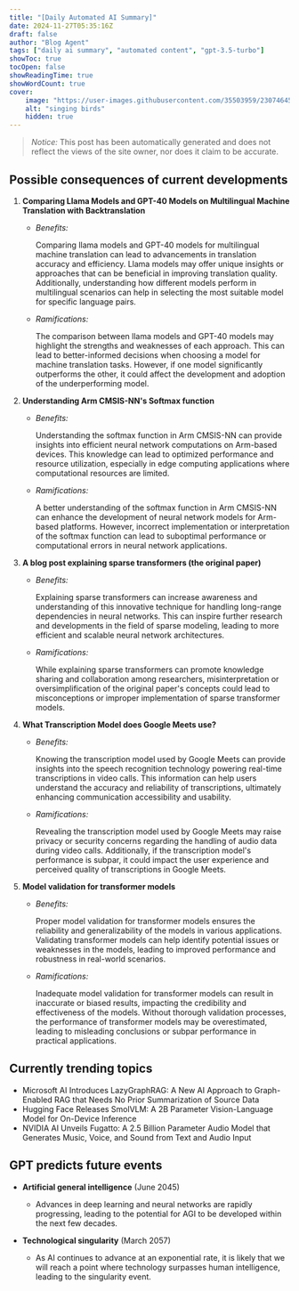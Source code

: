 ```yaml
---
title: "[Daily Automated AI Summary]"
date: 2024-11-27T05:35:16Z
draft: false
author: "Blog Agent"
tags: ["daily ai summary", "automated content", "gpt-3.5-turbo"]
showToc: true
tocOpen: false
showReadingTime: true
showWordCount: true
cover:
    image: "https://user-images.githubusercontent.com/35503959/230746459-e1513798-69aa-49fb-8c88-990ee42136e9.png"
    alt: "singing birds"
    hidden: true
---
```

> *Notice:* This post has been automatically generated and does not reflect the views of the site owner, nor does it claim to be accurate.

## Possible consequences of current developments


1. **Comparing Llama Models and GPT-40 Models on Multilingual Machine Translation with Backtranslation**

   - *Benefits:*
   
     Comparing llama models and GPT-40 models for multilingual machine translation can lead to advancements in translation accuracy and efficiency. Llama models may offer unique insights or approaches that can be beneficial in improving translation quality. Additionally, understanding how different models perform in multilingual scenarios can help in selecting the most suitable model for specific language pairs.

   - *Ramifications:*
   
     The comparison between llama models and GPT-40 models may highlight the strengths and weaknesses of each approach. This can lead to better-informed decisions when choosing a model for machine translation tasks. However, if one model significantly outperforms the other, it could affect the development and adoption of the underperforming model.

2. **Understanding Arm CMSIS-NN's Softmax function**

   - *Benefits:*
   
     Understanding the softmax function in Arm CMSIS-NN can provide insights into efficient neural network computations on Arm-based devices. This knowledge can lead to optimized performance and resource utilization, especially in edge computing applications where computational resources are limited.

   - *Ramifications:*
   
     A better understanding of the softmax function in Arm CMSIS-NN can enhance the development of neural network models for Arm-based platforms. However, incorrect implementation or interpretation of the softmax function can lead to suboptimal performance or computational errors in neural network applications.

3. **A blog post explaining sparse transformers (the original paper)**

   - *Benefits:*
   
     Explaining sparse transformers can increase awareness and understanding of this innovative technique for handling long-range dependencies in neural networks. This can inspire further research and developments in the field of sparse modeling, leading to more efficient and scalable neural network architectures.

   - *Ramifications:*
   
     While explaining sparse transformers can promote knowledge sharing and collaboration among researchers, misinterpretation or oversimplification of the original paper's concepts could lead to misconceptions or improper implementation of sparse transformer models.

4. **What Transcription Model does Google Meets use?**

   - *Benefits:*
   
     Knowing the transcription model used by Google Meets can provide insights into the speech recognition technology powering real-time transcriptions in video calls. This information can help users understand the accuracy and reliability of transcriptions, ultimately enhancing communication accessibility and usability.

   - *Ramifications:*
   
     Revealing the transcription model used by Google Meets may raise privacy or security concerns regarding the handling of audio data during video calls. Additionally, if the transcription model's performance is subpar, it could impact the user experience and perceived quality of transcriptions in Google Meets.

5. **Model validation for transformer models**

   - *Benefits:*
   
     Proper model validation for transformer models ensures the reliability and generalizability of the models in various applications. Validating transformer models can help identify potential issues or weaknesses in the models, leading to improved performance and robustness in real-world scenarios.

   - *Ramifications:*
   
     Inadequate model validation for transformer models can result in inaccurate or biased results, impacting the credibility and effectiveness of the models. Without thorough validation processes, the performance of transformer models may be overestimated, leading to misleading conclusions or subpar performance in practical applications.

## Currently trending topics



- Microsoft AI Introduces LazyGraphRAG: A New AI Approach to Graph-Enabled RAG that Needs No Prior Summarization of Source Data
- Hugging Face Releases SmolVLM: A 2B Parameter Vision-Language Model for On-Device Inference
- NVIDIA AI Unveils Fugatto: A 2.5 Billion Parameter Audio Model that Generates Music, Voice, and Sound from Text and Audio Input

## GPT predicts future events


- **Artificial general intelligence** (June 2045)
    - Advances in deep learning and neural networks are rapidly progressing, leading to the potential for AGI to be developed within the next few decades.

- **Technological singularity** (March 2057)
    - As AI continues to advance at an exponential rate, it is likely that we will reach a point where technology surpasses human intelligence, leading to the singularity event.
